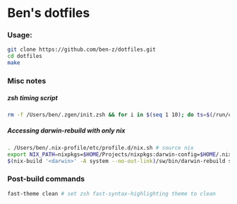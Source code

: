 # Ben's dotfiles

### Usage:

```bash
git clone https://github.com/ben-z/dotfiles.git
cd dotfiles
make
```

### Misc notes
##### zsh timing script
```bash
rm -f /Users/ben/.zgen/init.zsh && for i in $(seq 1 10); do ts=$(/run/current-system/sw/bin/gdate +%s%6N) ; /run/current-system/sw/bin/zsh -i -c exit ; tt=$(($(/run/current-system/sw/bin/gdate +%s%6N) - $ts)) ; echo "Time taken: $tt microseconds"; done;
```

##### Accessing darwin-rebuild with only nix
```bash
. /Users/ben/.nix-profile/etc/profile.d/nix.sh # source nix
export NIX_PATH=nixpkgs=$HOME/Projects/nixpkgs:darwin-config=$HOME/.nixpkgs/darwin-configuration.nix:darwin=$HOME/Projects/nix-darwin # add nix paths
$(nix-build '<darwin>' -A system --no-out-link)/sw/bin/darwin-rebuild switch # build nix-darwin and run darwin-rebuild
```

### Post-build commands
```bash
fast-theme clean # set zsh fast-syntax-highlighting theme to clean
```
